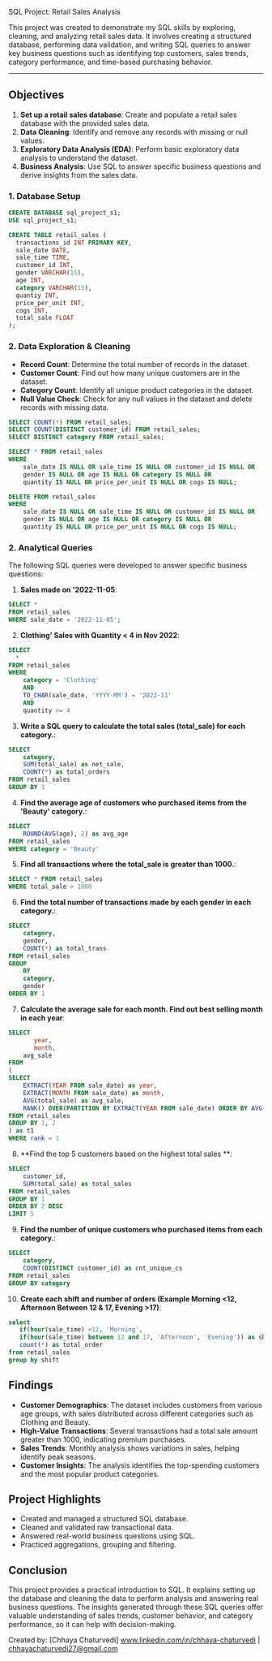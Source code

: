 SQL Project: Retail Sales Analysis

This project was created to demonstrate my SQL skills by exploring, cleaning, and analyzing retail sales data. It involves creating a structured database, performing data validation, and writing SQL queries to answer key business questions such as identifying top customers, sales trends, category performance, and time-based purchasing behavior.

---

## Objectives

1. **Set up a retail sales database**: Create and populate a retail sales database with the provided sales data.
2. **Data Cleaning**: Identify and remove any records with missing or null values.
3. **Exploratory Data Analysis (EDA)**: Perform basic exploratory data analysis to understand the dataset.
4. **Business Analysis**: Use SQL to answer specific business questions and derive insights from the sales data.

### 1. Database Setup

```sql
CREATE DATABASE sql_project_s1;
USE sql_project_s1;

CREATE TABLE retail_sales (
  transactions_id INT PRIMARY KEY,
  sale_date DATE,
  sale_time TIME,
  customer_id INT,
  gender VARCHAR(15),
  age INT,
  category VARCHAR(15),
  quantiy INT,
  price_per_unit INT,
  cogs INT,
  total_sale FLOAT
);
```

### 2. Data Exploration & Cleaning


- **Record Count**: Determine the total number of records in the dataset.
- **Customer Count**: Find out how many unique customers are in the dataset.
- **Category Count**: Identify all unique product categories in the dataset.
- **Null Value Check**: Check for any null values in the dataset and delete records with missing data.

```sql
SELECT COUNT(*) FROM retail_sales;
SELECT COUNT(DISTINCT customer_id) FROM retail_sales;
SELECT DISTINCT category FROM retail_sales;

SELECT * FROM retail_sales
WHERE 
    sale_date IS NULL OR sale_time IS NULL OR customer_id IS NULL OR 
    gender IS NULL OR age IS NULL OR category IS NULL OR 
    quantity IS NULL OR price_per_unit IS NULL OR cogs IS NULL;

DELETE FROM retail_sales
WHERE 
    sale_date IS NULL OR sale_time IS NULL OR customer_id IS NULL OR 
    gender IS NULL OR age IS NULL OR category IS NULL OR 
    quantity IS NULL OR price_per_unit IS NULL OR cogs IS NULL;
```

### 2. Analytical Queries

The following SQL queries were developed to answer specific business questions:

1. **Sales made on '2022-11-05**:
```sql
SELECT *
FROM retail_sales
WHERE sale_date = '2022-11-05';
```

2. **Clothing' Sales with Quantity < 4 in Nov 2022**:
```sql
SELECT 
  *
FROM retail_sales
WHERE 
    category = 'Clothing'
    AND 
    TO_CHAR(sale_date, 'YYYY-MM') = '2022-11'
    AND
    quantity >= 4
```

3. **Write a SQL query to calculate the total sales (total_sale) for each category.**:
```sql
SELECT 
    category,
    SUM(total_sale) as net_sale,
    COUNT(*) as total_orders
FROM retail_sales
GROUP BY 1
```

4. **Find the average age of customers who purchased items from the 'Beauty' category.**:
```sql
SELECT
    ROUND(AVG(age), 2) as avg_age
FROM retail_sales
WHERE category = 'Beauty'
```

5. **Find all transactions where the total_sale is greater than 1000.**:
```sql
SELECT * FROM retail_sales
WHERE total_sale > 1000
```

6. **Find the total number of transactions made by each gender in each category.**:
```sql
SELECT 
    category,
    gender,
    COUNT(*) as total_trans
FROM retail_sales
GROUP 
    BY 
    category,
    gender
ORDER BY 1
```

7. **Calculate the average sale for each month. Find out best selling month in each year**:
```sql
SELECT 
       year,
       month,
    avg_sale
FROM 
(    
SELECT 
    EXTRACT(YEAR FROM sale_date) as year,
    EXTRACT(MONTH FROM sale_date) as month,
    AVG(total_sale) as avg_sale,
    RANK() OVER(PARTITION BY EXTRACT(YEAR FROM sale_date) ORDER BY AVG(total_sale) DESC) as rank
FROM retail_sales
GROUP BY 1, 2
) as t1
WHERE rank = 1
```

8. **Find the top 5 customers based on the highest total sales **:
```sql
SELECT 
    customer_id,
    SUM(total_sale) as total_sales
FROM retail_sales
GROUP BY 1
ORDER BY 2 DESC
LIMIT 5
```

9. **Find the number of unique customers who purchased items from each category.**:
```sql
SELECT 
    category,    
    COUNT(DISTINCT customer_id) as cnt_unique_cs
FROM retail_sales
GROUP BY category
```

10. **Create each shift and number of orders (Example Morning <12, Afternoon Between 12 & 17, Evening >17)**:
```sql
select 
   if(hour(sale_time) <12, 'Morning',
   if(hour(sale_time) between 12 and 17, 'Afternoon', 'Evening')) as shift,
   count(*) as total_order
from retail_sales
group by shift
```
## Findings

- **Customer Demographics**: The dataset includes customers from various age groups, with sales distributed across different categories such as Clothing and Beauty.
- **High-Value Transactions**: Several transactions had a total sale amount greater than 1000, indicating premium purchases.
- **Sales Trends**: Monthly analysis shows variations in sales, helping identify peak seasons.
- **Customer Insights**: The analysis identifies the top-spending customers and the most popular product categories.

## Project Highlights

- Created and managed a structured SQL database.
- Cleaned and validated raw transactional data.
- Answered real-world business questions using SQL.
- Practiced aggregations, grouping and filtering.

## Conclusion

This project provides a practical introduction to SQL. It explains setting up the database and cleaning the data to perform analysis and answering real business questions. The insights generated through these SQL queries offer valuable understanding of sales trends, customer behavior, and category performance, so it can help with decision-making.


Created by: [Chhaya Chaturvedi]
www.linkedin.com/in/chhaya-chaturvedi | chhayachaturvedi27@gmail.com




